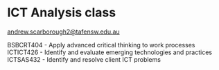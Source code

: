 # ICT Analysis class
andrew.scarborough2@tafensw.edu.au

BSBCRT404 - Apply advanced critical thinking to work processes
ICTICT426 - Identify and evaluate emerging technologies and practices
ICTSAS432 - Identify and resolve client ICT problems
